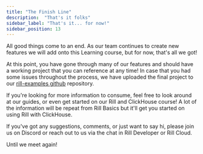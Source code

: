 ```yaml
---
title: "The Finish Line"
description:  "That's it folks"
sidebar_label: "That's it... for now!"
sidebar_position: 13
---
```


All good things come to an end. As our team continues to create new features we will add onto this Learning course, but for now, that's all we got!

At this point, you have gone through many of our features and should have a working project that you can reference at any time! 
In case that you had some issues throughout the process, we have uploaded the final project to our [rill-examples github](https://github.com/rilldata/rill-examples.git) repository.


If you're looking for more information to consume, feel free to look around at our guides, or even get started on our Rill and ClickHouse course! A lot of the information will be repeat from Rill Basics but it'll get you started on using Rill with ClickHouse.

If you've got any suggestions, comments, or just want to say hi, please join us on Discord or reach out to us via the chat in Rill Developer or Rill Cloud. 

Until we meet again! 